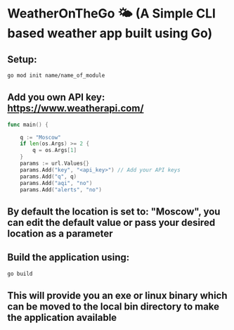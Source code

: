 # WeatherOnTheGo 🌤️ (A Simple CLI based weather app built using Go)
## Setup:
```bash
go mod init name/name_of_module
```
## Add you own API key: https://www.weatherapi.com/
```go
func main() {

	q := "Moscow"
	if len(os.Args) >= 2 {
		q = os.Args[1]
	}
	params := url.Values{}
	params.Add("key", "<api_key>") // Add your API keys
	params.Add("q", q)
	params.Add("aqi", "no")
	params.Add("alerts", "no")
```

## By default the location is set to: "Moscow", you can edit the default value or pass your desired location as a parameter
## Build the application using: 
```bash
go build
```
## This will provide you an exe or linux binary which can be moved to the local bin directory to make the application available 
